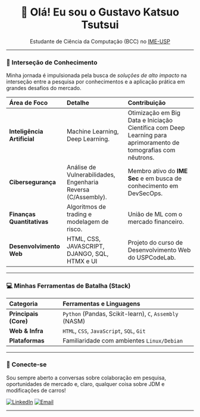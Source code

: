 <div align="center">
  <h1>👋 Olá! Eu sou o Gustavo Katsuo Tsutsui</h1>
  
  <p>Estudante de Ciência da Computação (BCC) no <a href="https://www.ime.usp.br/">IME-USP</a> </p>
</div>

---

### 🧠 Interseção de Conhecimento

Minha jornada é impulsionada pela busca de *soluções de alto impacto* na interseção entre a pesquisa por conhecimentos e a aplicação prática em grandes desafios do mercado.

| Área de Foco | Detalhe | Contribuição |
| :--- | :--- | :--- |
| **Inteligência Artificial** | Machine Learning, Deep Learning. | Otimização em Big Data e Iniciação Científica com Deep Learning para aprimoramento de tomografias com nêutrons. |
| **Cibersegurança** | Análise de Vulnerabilidades, Engenharia Reversa (C/Assembly). | Membro ativo do **IME Sec** e em busca de conhecimento em DevSecOps. |
| **Finanças Quantitativas** | Algoritmos de trading e modelagem de risco. | União de ML com o mercado financeiro. |
| **Desenvolvimento Web** | HTML, CSS, JAVASCRIPT, DJANGO, SQL, HTMX e UI | Projeto do curso de Desenvolvimento Web do USPCodeLab. |

---

### 💻 Minhas Ferramentas de Batalha (Stack)

| Categoria | Ferramentas e Linguagens |
| :--- | :--- |
| **Principais (Core)** | `Python` (Pandas, Scikit-learn), `C`, `Assembly` (NASM) |
| **Web & Infra** | `HTML`, `CSS`, `JavaScript`, `SQL`, `Git` |
| **Plataformas** | Familiaridade com ambientes `Linux/Debian` |

---

### 🔗 Conecte-se

Sou sempre aberto a conversas sobre colaboração em pesquisa, oportunidades de mercado e, claro, qualquer coisa sobre JDM e modificações de carros!

[![LinkedIn](https://img.shields.io/badge/LinkedIn-Profile-0077B5?style=for-the-badge&logo=linkedin&logoColor=white)](**[https://www.linkedin.com/in/gustavokatsuo/]**)
[![Email](https://img.shields.io/badge/Email-Entre%20em%20Contato-D14836?style=for-the-badge&logo=gmail&logoColor=white)](mailto:katsuo.gustavo@usp.br)

---
